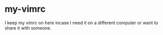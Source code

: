 my-vimrc
========

I keep my vimrc on here incase I need it on a different computer or want to share it with someone.

